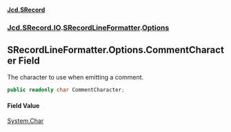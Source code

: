 #### [Jcd.SRecord](index.md 'index')
### [Jcd.SRecord.IO](Jcd.SRecord.IO.md 'Jcd.SRecord.IO').[SRecordLineFormatter](Jcd.SRecord.IO.SRecordLineFormatter.md 'Jcd.SRecord.IO.SRecordLineFormatter').[Options](Jcd.SRecord.IO.SRecordLineFormatter.Options.md 'Jcd.SRecord.IO.SRecordLineFormatter.Options')

## SRecordLineFormatter.Options.CommentCharacter Field

The character to use when emitting a comment.

```csharp
public readonly char CommentCharacter;
```

#### Field Value
[System.Char](https://docs.microsoft.com/en-us/dotnet/api/System.Char 'System.Char')